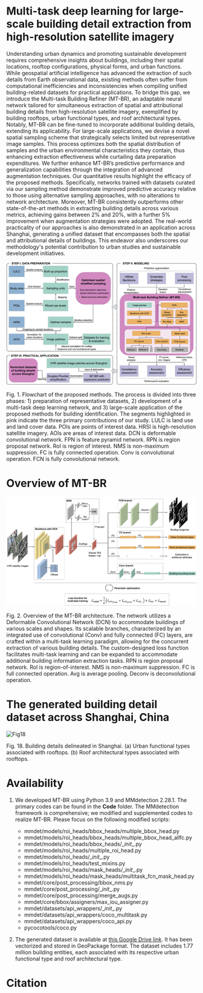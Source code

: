 # Multi-task deep learning for large-scale building detail extraction from high-resolution satellite imagery

Understanding urban dynamics and promoting sustainable development requires comprehensive insights about buildings, including their spatial locations, rooftop configurations, physical forms, and urban functions. While geospatial artificial intelligence has advanced the extraction of such details from Earth observational data, existing methods often suffer from computational inefficiencies and inconsistencies when compiling unified building-related datasets for practical applications. To bridge this gap, we introduce the Multi-task Building Refiner (MT-BR), an adaptable neural network tailored for simultaneous extraction of spatial and attributional building details from high-resolution satellite imagery, exemplified by building rooftops, urban functional types, and roof architectural types. Notably, MT-BR can be fine-tuned to incorporate additional building details, extending its applicability. For large-scale applications, we devise a novel spatial sampling scheme that strategically selects limited but representative image samples. This process optimizes both the spatial distribution of samples and the urban environmental characteristics they contain, thus enhancing extraction effectiveness while curtailing data preparation expenditures. We further enhance MT-BR’s predictive performance and generalization capabilities through the integration of advanced augmentation techniques. Our quantitative results highlight the efficacy of the proposed methods. Specifically, networks trained with datasets curated via our sampling method demonstrate improved predictive accuracy relative to those using alternative sampling approaches, with no alterations to network architecture. Moreover, MT-BR consistently outperforms other state-of-the-art methods in extracting building details across various metrics, achieving gains between 2% and 20%, with a further 5% improvement when augmentation strategies were adopted. The real-world practicality of our approaches is also demonstrated in an application across Shanghai, generating a unified dataset that encompasses both the spatial and attributional details of buildings. This endeavor also underscores our methodology's potential contribution to urban studies and sustainable development initiatives.

![Fig1](Picture/Fig1.png)

Fig. 1. Flowchart of the proposed methods. The process is divided into three phases: 1) preparation of representative datasets, 2) development of a multi-task deep learning network, and 3) large-scale application of the proposed methods for building identification. The segments highlighted in pink indicate the three primary contributions of our study. LULC is land use and land cover data. POIs are points of interest data. HRSI is high-resolution satellite imagery. AOIs are areas of interest data. DCN is deformable convolutional network. FPN is feature pyramid network. RPN is region proposal network. RoI is region of interest. NMS is non-maximum suppression. FC is fully connected operation. Conv is convolutional operation. FCN is fully convolutional network.

# Overview of MT-BR

![Fig2](Picture/Fig2.png)

Fig. 2. Overview of the MT-BR architecture. The network utilizes a Deformable Convolutional Network (DCN) to accommodate buildings of various scales and shapes. Its scalable branches, characterized by an integrated use of convolutional (Conv) and fully connected (FC) layers, are crafted within a multi-task learning paradigm, allowing for the concurrent extraction of various building details. The custom-designed loss function facilitates multi-task learning and can be expanded to accommodate additional building information extraction tasks. RPN is region proposal network. RoI is region-of-interest. NMS is non-maximum suppression. FC is full connected operation. Avg is average pooling. Deconv is deconvolutional operation.

# The generated building detail dataset across Shanghai, China

![Fig18](Picture/Fig18.png)

Fig. 18. Building details delineated in Shanghai. (a) Urban functional types associated with rooftops. (b) Roof architectural types associated with rooftops.

# Availability

1. We developed MT-BR using Python 3.9 and MMdetection 2.28.1. The primary codes can be found in the __Code__ folder. The MMdetection framework is comprehensive; we modified and supplemented codes to realize MT-BR. Please focus on the following modified scripts:
   - mmdet/models/roi_heads/bbox_heads/multiple_bbox_head.py
   - mmdet/models/roi_heads/bbox_heads/multiple_bbox_head_allfc.py
   - mmdet/models/roi_heads/bbox_heads/\__init__.py
   - mmdet/models/roi_heads/multiple_roi_head.py
   - mmdet/models/roi_heads/\__init__.py
   - mmdet/models/roi_heads/test_mixins.py
   - mmdet/models/roi_heads/mask_heads/\__init__.py
   - mmdet/models/roi_heads/mask_heads/multitask_fcn_mask_head.py
   - mmdet/core/post_processing/bbox_nms.py
   - mmdet/core/post_processing/\__init__.py
   - mmdet/core/post_processing/merge_augs.py
   - mmdet/core/bbox/assigners/max_iou_assigner.py
   - mmdet/datasets/api_wrappers/\__init__.py
   - mmdet/datasets/api_wrappers/coco_multitask.py
   - mmdet/datasets/api_wrappers/coco_api.py
   - pycocotools/coco.py

2. The generated dataset is available at [this Google Drive link](https://drive.google.com/drive/folders/1vlqWawFdINglfgIYS-KoOpiYP47THuf_). It has been vectorized and stored in GeoPackage format. The dataset includes 1.77 million building entities, each associated with its respective urban functional type and roof architectural type.

# Citation